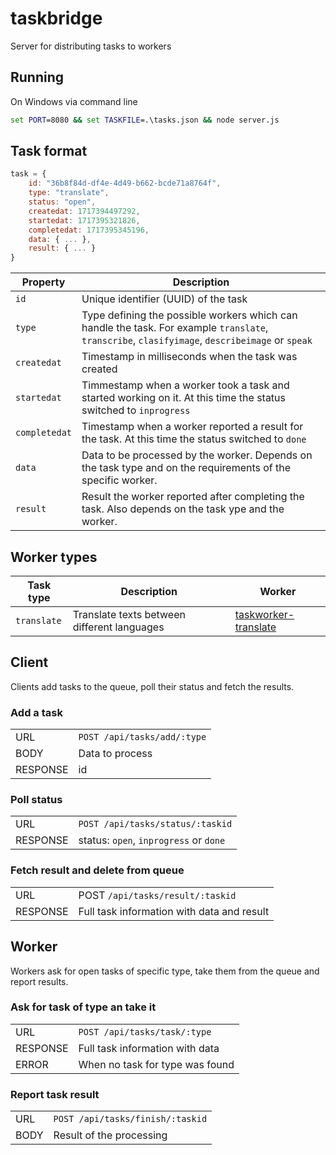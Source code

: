 # taskbridge
Server for distributing tasks to workers

## Running

On Windows via command line

```cmd
set PORT=8080 && set TASKFILE=.\tasks.json && node server.js
```

## Task format

```js
task = {
    id: "36b8f84d-df4e-4d49-b662-bcde71a8764f",
    type: "translate",
    status: "open",
    createdat: 1717394497292,
    startedat: 1717395321826,
    completedat: 1717395345196,
    data: { ... },
    result: { ... }
}
```

|Property|Description|
|---|---|
|`id`|Unique identifier (UUID) of the task|
|`type`|Type defining the possible workers which can handle the task. For example `translate`, `transcribe`, `clasifyimage`, `describeimage` or `speak`|
|`createdat`|Timestamp in milliseconds when the task was created|
|`startedat`|Timmestamp when a worker took a task and started working on it. At this time the status switched to `inprogress`|
|`completedat`|Timestamp when a worker reported a result for the task. At this time the status switched to `done`|
|`data`|Data to be processed by the worker. Depends on the task type and on the requirements of the specific worker.|
|`result`|Result the worker reported after completing the task. Also depends on the task ype and the worker.|

## Worker types

|Task type|Description|Worker|
|---|---|---|
|`translate`|Translate texts between different languages|[taskworker-translate](https://github.com/hilderonny/taskworker-translate)|

## Client

Clients add tasks to the queue, poll their status and fetch the results.

### Add a task

|||
|--|--|
| URL | `POST /api/tasks/add/:type` |
| BODY | Data to process |
| RESPONSE | id |

### Poll status

|||
|--|--|
| URL | `POST /api/tasks/status/:taskid` |
| RESPONSE | status: `open`, `inprogress` or `done` |

### Fetch result and delete from queue

|||
|--|--|
| URL | POST `/api/tasks/result/:taskid` |
| RESPONSE | Full task information with data and result |


## Worker

Workers ask for open tasks of specific type, take them from the queue and report
results.

### Ask for task of type an take it

|||
|--|--|
| URL | `POST /api/tasks/task/:type` |
| RESPONSE | Full task information with data |
| ERROR | When no task for type was found |

### Report task result

|||
|--|--|
| URL | `POST /api/tasks/finish/:taskid` |
| BODY | Result of the processing |
